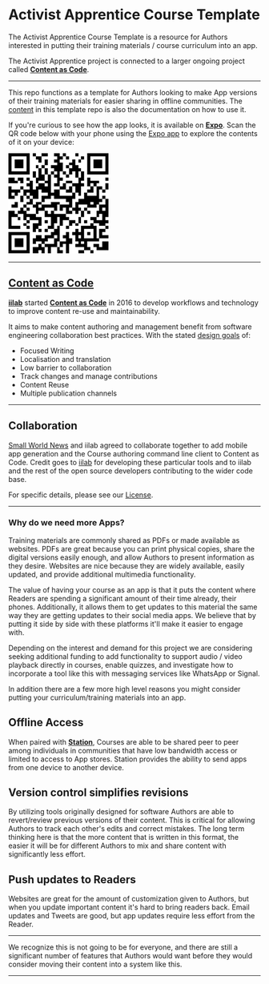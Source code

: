 # Activist Apprentice Course Template

The Activist Apprentice Course Template is a resource for Authors interested in putting their training materials / course curriculum into an app.

The Activist Apprentice project is connected to a larger ongoing project called [**Content as Code**](http://iilab.github.io/contentascode/).

---

This repo functions as a template for Authors looking to make App versions of their training materials for easier sharing in offline communities. The [content](https://gitlab.com/contentascode/activist-apprentice-course-template/tree/master/content) in this template repo is also the documentation on how to use it.

If you're curious to see how the app looks, it is available on [**Expo**](https://expo.io/). Scan the QR code below with your phone using the [Expo app](https://expo.io/tools#client) to explore the contents of it on your device:

![](images/qrcode_AACTexpo.png)

---

## [Content as Code](http://iilab.github.io/contentascode/)

[**iilab**](http://iilab.org/) started [**Content as Code**](https://github.com/iilab/contentascode) in 2016 to develop workflows and technology to improve content re-use and maintainability.

It aims to make content authoring and management benefit from software engineering collaboration best practices. With the stated [design goals](http://iilab.github.io/contentascode/approach/#design-goals) of:

* Focused Writing
* Localisation and translation
* Low barrier to collaboration
* Track changes and manage contributions
* Content Reuse
* Multiple publication channels

---

## Collaboration

[Small World News](https://www.smallworldnews.com) and iilab agreed to collaborate together to add mobile app generation and the Course authoring command line client to Content as Code. Credit goes to [iilab](http://iilab.org/) for developing these particular tools and to iilab and the rest of the open source developers contributing to the wider code base.

For specific details, please see our [License](0-introduction/1-license.md).

---

### Why do we need more Apps?

Training materials are commonly shared as PDFs or made available as websites. PDFs are great because you can print physical copies, share the digital versions easily enough, and allow Authors to present information as they desire. Websites are nice because they are widely available, easily updated, and provide additional multimedia functionality.

The value of having your course as an app is that it puts the content where Readers are spending a significant amount of their time already, their phones. Additionally, it allows them to get updates to this material the same way they are getting updates to their social media apps. We believe that by putting it side by side with these platforms it'll make it easier to engage with.

Depending on the interest and demand for this project we are considering seeking additional funding to add functionality to support audio / video playback directly in courses, enable quizzes, and investigate how to incorporate a tool like this with messaging services like WhatsApp or Signal.

In addition there are a few more high level reasons you might consider putting your curriculum/training materials into an app.

## Offline Access

When paired with [**Station**](https://www.getstation.org), Courses are able to be shared peer to peer among individuals in communities that have low bandwidth access or limited to access to App stores. Station provides the ability to send apps from one device to another device.

## Version control simplifies revisions

By utilizing tools originally designed for software Authors are able to revert/review previous versions of their content. This is critical for allowing Authors to track each other's edits and correct mistakes. The long term thinking here is that the more content that is written in this format, the easier it will be for different Authors to mix and share content with significantly less effort.

## Push updates to Readers

Websites are great for the amount of customization given to Authors, but when you update important content it's hard to bring readers back. Email updates and Tweets are good, but app updates require less effort from the Reader.

----

We recognize this is not going to be for everyone, and there are still a significant number of features that Authors would want before they would consider moving their content into a system like this.

---
